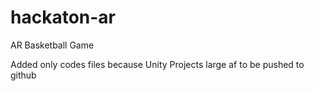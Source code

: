 # hackaton-ar
AR Basketball Game

Added only codes files because Unity Projects large af to be pushed to github
